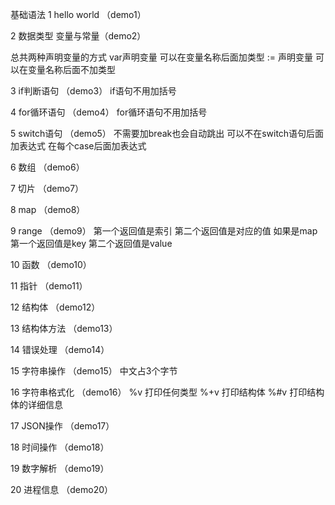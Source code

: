 基础语法
1 hello world （demo1）

2 数据类型 变量与常量（demo2）

总共两种声明变量的方式
var声明变量 可以在变量名称后面加类型
:= 声明变量 可以在变量名称后面不加类型

3 if判断语句 （demo3）
if语句不用加括号

4 for循环语句 （demo4）
for循环语句不用加括号

5 switch语句 （demo5）
不需要加break也会自动跳出
可以不在switch语句后面加表达式 在每个case后面加表达式

6 数组 （demo6）

7 切片 （demo7）

8 map （demo8）

9 range （demo9）
第一个返回值是索引 第二个返回值是对应的值
如果是map 第一个返回值是key 第二个返回值是value

10 函数 （demo10）

11 指针 （demo11）

12 结构体 （demo12）

13 结构体方法 （demo13）

14 错误处理 （demo14）

15 字符串操作 （demo15）
中文占3个字节

16 字符串格式化 （demo16）
%v 打印任何类型 %+v 打印结构体 %#v 打印结构体的详细信息

17 JSON操作 （demo17）

18 时间操作 （demo18）

19 数字解析 （demo19）

20 进程信息 （demo20）